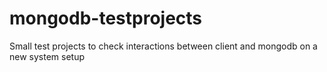 # mongodb-testprojects
Small test projects to check interactions between client and mongodb on a new system setup

